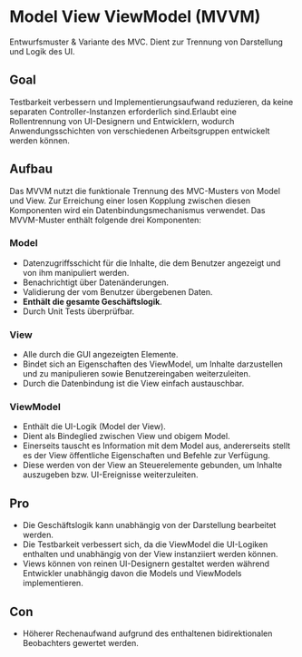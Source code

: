 # Model View ViewModel (MVVM)
Entwurfsmuster & Variante des MVC. Dient zur Trennung von Darstellung und Logik des UI. 


## Goal 
Testbarkeit verbessern und Implementierungsaufwand reduzieren, da keine separaten Controller-Instanzen erforderlich sind.Erlaubt eine Rollentrennung von UI-Designern und Entwicklern, wodurch Anwendungsschichten von verschiedenen Arbeitsgruppen entwickelt werden können.

## Aufbau
Das MVVM nutzt die funktionale Trennung des MVC-Musters von Model und View. Zur Erreichung einer losen Kopplung zwischen diesen Komponenten wird ein Datenbindungsmechanismus verwendet. Das MVVM-Muster enthält folgende drei Komponenten:

### Model
- Datenzugriffsschicht für die Inhalte, die dem Benutzer angezeigt und von ihm manipuliert werden. 
- Benachrichtigt über Datenänderungen.
- Validierung der vom Benutzer übergebenen Daten. 
- **Enthält die gesamte Geschäftslogik**.
- Durch Unit Tests überprüfbar.

### View
- Alle durch die GUI angezeigten Elemente. 
- Bindet sich an Eigenschaften des ViewModel, um Inhalte darzustellen und zu manipulieren sowie Benutzereingaben weiterzuleiten. 
- Durch die Datenbindung ist die View einfach austauschbar.

### ViewModel
- Enthält die UI-Logik (Model der View).
- Dient als Bindeglied zwischen View und obigem Model. 
- Einerseits tauscht es Information mit dem Model aus, andererseits stellt es der View öffentliche Eigenschaften und Befehle zur Verfügung. 
- Diese werden von der View an Steuerelemente gebunden, um Inhalte auszugeben bzw. UI-Ereignisse weiterzuleiten.

 
## Pro 
- Die Geschäftslogik kann unabhängig von der Darstellung bearbeitet werden.
- Die Testbarkeit verbessert sich, da die ViewModel die UI-Logiken enthalten und unabhängig von der View instanziiert werden können.
- Views können von reinen UI-Designern gestaltet werden während Entwickler unabhängig davon die Models und ViewModels implementieren.

## Con
- Höherer Rechenaufwand aufgrund des enthaltenen bidirektionalen Beobachters gewertet werden.
